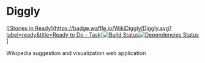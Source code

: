 # Diggly
[![Stories in Ready](https://badge.waffle.io/WikiDiggly/Diggly.svg?label=ready&title=Ready to Do - Task)](http://waffle.io/WikiDiggly/Diggly)[![Build Status](https://travis-ci.org/WikiDiggly/Diggly.svg)](https://travis-ci.org/WikiDiggly/Diggly)[![Dependencies Status](https://david-dm.org/WikiDiggly/Diggly.svg)](https://david-dm.org/WikiDiggly/Diggly.svg)]

Wikipedia suggestion and visualization web application
